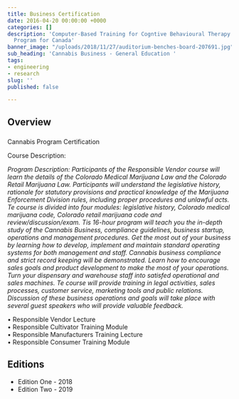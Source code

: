 ```yaml
---
title: Business Certification
date: 2016-04-20 00:00:00 +0000
categories: []
description: 'Computer-Based Training for Cogntive Behavioural Therapy: An Addictions
  Program for Canada'
banner_image: "/uploads/2018/11/27/auditorium-benches-board-207691.jpg"
sub_heading: 'Cannabis Business - General Education '
tags:
- engineering
- research
slug: ''
published: false

---
```

## Overview

#####    
Cannabis Program Certification  
  
  
  
Course Description:   
  
_Program Description: Participants of the Responsible Vendor course will learn the details of the Colorado Medical Marijuana Law and the Colorado Retail Marijuana Law. Participants will understand the legislative history, rationale for statutory provisions and practical knowledge of the Marijuana Enforcement Division rules, including proper procedures and unlawful acts. Te course is divided into four modules: legislative history, Colorado medical marijuana code, Colorado retail marijuana code and review/discussion/exam. Tis 16-hour program will teach you the in-depth study of the Cannabis Business, compliance guidelines, business startup, operations and management procedures. Get the most out of your business by learning how to develop, implement and maintain standard operating systems for both management and staff. Cannabis business compliance and strict record keeping will be demonstrated. Learn how to encourage sales goals and product development to make the most of your operations. Turn your dispensary and warehouse staff into satisfed operational and sales machines. Te course will provide training in legal activities, sales processes, customer service, marketing tools and public relations. Discussion of these business operations and goals will take place with several guest speakers who will provide valuable feedback._   
  
• Responsible Vendor Lecture   
• Responsible Cultivator Training Module  
• Responsible Manufacturers Training Lecture   
• Responsible Consumer Training Module

## Editions

* Edition One - 2018
* Edition Two - 2019